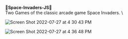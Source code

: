 👾**Space-Invaders-JS**👾 \
Two Games of the classic arcade game Space Invaders. \

![Screen Shot 2022-07-27 at 4 30 43 PM](https://user-images.githubusercontent.com/16402942/181366938-fac0751e-5303-4956-838e-86f2edc1dadd.png)



![Screen Shot 2022-07-27 at 4 36 48 PM](https://user-images.githubusercontent.com/16402942/181367491-4edff837-f47c-4079-9daf-992c56f921f5.png)
